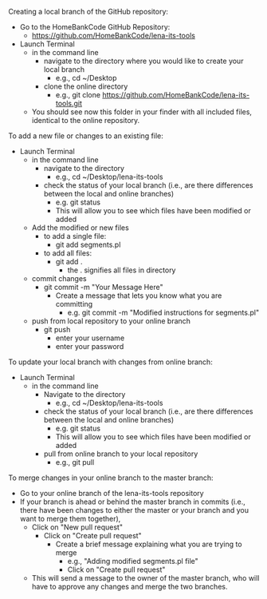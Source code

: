 Creating a local branch of the GitHub repository:

* Go to the HomeBankCode GitHub Repository:
  * https://github.com/HomeBankCode/lena-its-tools
* Launch Terminal
  * in the command line
    * navigate to the directory where you would like to create your local branch
      * e.g., cd ~/Desktop
    * clone the online directory
      * e.g., git clone https://github.com/HomeBankCode/lena-its-tools.git
  * You should see now this folder in your finder with all included files, identical to the online repository.


To add a new file or changes to an existing file:

* Launch Terminal
  * in the command line
    * navigate to the directory 
      * e.g., cd ~/Desktop/lena-its-tools
    * check the status of your local branch (i.e., are there differences between the local and online branches)
      * e.g. git status
      * This will allow you to see which files have been modified or added
  * Add the modified or new files 
    * to add a single file:
      * git add segments.pl
    * to add all files:
      * git add .
        * the . signifies all files in directory
  * commit changes
    * git commit -m "Your Message Here"
      * Create a message that lets you know what you are committing
        * e.g. git commit -m "Modified instructions for segments.pl"
  * push from local repository to your online branch
    * git push
      * enter your username
      * enter your password
    
    
To update your local branch with changes from online branch:

* Launch Terminal
  * in the command line
    * Navigate to the directory
      * e.g., cd ~/Desktop/lena-its-tools
    * check the status of your local branch (i.e., are there differences between the local and online branches)
      * e.g. git status
      * This will allow you to see which files have been modified or added
    * pull from online branch to your local repository
      * e.g., git pull


To merge changes in your online branch to the master branch:
* Go to your online branch of the lena-its-tools repository
* If your branch is ahead or behind the master branch in commits (i.e., there have been changes to either the master or your branch and you want to merge them together),
  * Click on "New pull request"
    * Click on "Create pull request"
      * Create a brief message explaining what you are trying to merge
        * e.g., "Adding modified segments.pl file"
        * Click on "Create pull request"
  * This will send a message to the owner of the master branch, who will have to approve any changes and merge the two branches.           
    
      
    
    
    
            	      